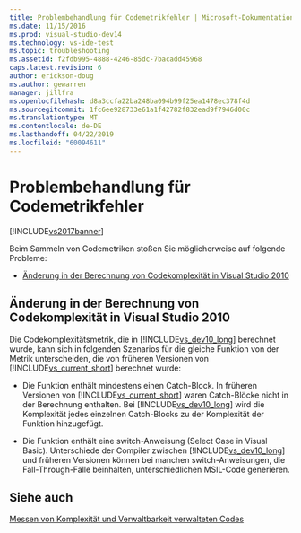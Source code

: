 ```yaml
---
title: Problembehandlung für Codemetrikfehler | Microsoft-Dokumentation
ms.date: 11/15/2016
ms.prod: visual-studio-dev14
ms.technology: vs-ide-test
ms.topic: troubleshooting
ms.assetid: f2fdb995-4888-4246-85dc-7bacadd45968
caps.latest.revision: 6
author: erickson-doug
ms.author: gewarren
manager: jillfra
ms.openlocfilehash: d8a3ccfa22ba248ba094b99f25ea1478ec378f4d
ms.sourcegitcommit: 1fc6ee928733e61a1f42782f832ead9f7946d00c
ms.translationtype: MT
ms.contentlocale: de-DE
ms.lasthandoff: 04/22/2019
ms.locfileid: "60094611"
---
```

# <a name="troubleshooting-code-metrics-issues"></a>Problembehandlung für Codemetrikfehler
[!INCLUDE[vs2017banner](../includes/vs2017banner.md)]

Beim Sammeln von Codemetriken stoßen Sie möglicherweise auf folgende Probleme:  
  
- [Änderung in der Berechnung von Codekomplexität in Visual Studio 2010](#Changes_in_Visual_Studio_2010_code_complexity_calculations)  
  
## <a name="Changes_in_Visual_Studio_2010_code_complexity_calculations"></a> Änderung in der Berechnung von Codekomplexität in Visual Studio 2010  
 Die Codekomplexitätsmetrik, die in [!INCLUDE[vs_dev10_long](../includes/vs-dev10-long-md.md)] berechnet wurde, kann sich in folgenden Szenarios für die gleiche Funktion von der Metrik unterscheiden, die von früheren Versionen von [!INCLUDE[vs_current_short](../includes/vs-current-short-md.md)] berechnet wurde:  
  
- Die Funktion enthält mindestens einen Catch-Block. In früheren Versionen von [!INCLUDE[vs_current_short](../includes/vs-current-short-md.md)] waren Catch-Blöcke nicht in der Berechnung enthalten. Bei [!INCLUDE[vs_dev10_long](../includes/vs-dev10-long-md.md)] wird die Komplexität jedes einzelnen Catch-Blocks zu der Komplexität der Funktion hinzugefügt.  
  
- Die Funktion enthält eine switch-Anweisung (Select Case in Visual Basic). Unterschiede der Compiler zwischen [!INCLUDE[vs_dev10_long](../includes/vs-dev10-long-md.md)] und früheren Versionen können bei manchen switch-Anweisungen, die Fall-Through-Fälle beinhalten, unterschiedlichen MSIL-Code generieren.  
  
## <a name="see-also"></a>Siehe auch  
 [Messen von Komplexität und Verwaltbarkeit verwalteten Codes](../code-quality/measuring-complexity-and-maintainability-of-managed-code.md)
